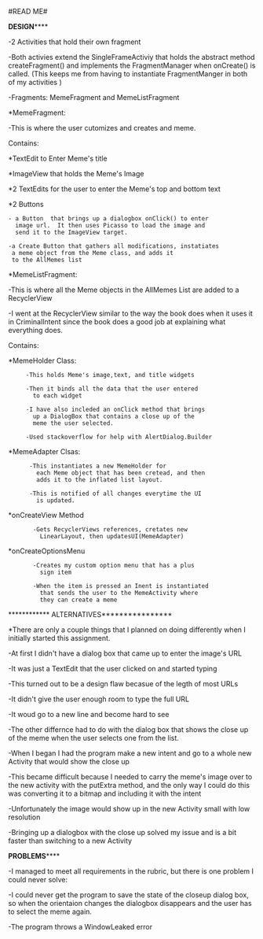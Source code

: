 #READ ME#

****************DESIGN********************

-2 Activities that hold their own fragment

-Both activies extend the SingleFrameActiviy that holds
   the abstract method createFragment() and implements
   the FragmentManager when onCreate() is called. (This
   keeps me from having to instantiate FragmentManger
   in both of my activities )

-Fragments: MemeFragment and MemeListFragment

*MemeFragment:

  -This is where the user cutomizes and creates and
  meme.

  Contains:

  *TextEdit to Enter Meme's title

  *ImageView that holds the Meme's Image

  *2 TextEdits for the user to enter the Meme's top
    and bottom text

  *2 Buttons

    - a Button  that brings up a dialogbox onClick() to enter
      image url.  It then uses Picasso to load the image and 
      send it to the ImageView target.

    -a Create Button that gathers all modifications, instatiates
     a meme object from the Meme class, and adds it 
     to the AllMemes list

*MemeListFragment:

  -This is where all the Meme objects in the AllMemes 
    List are added to a RecyclerView

  -I went at the RecyclerView similar to the way the book
   does when it uses it in CriminalIntent since the book
   does a good job at explaining what everything does.

  Contains:

   *MemeHolder Class:

         -This holds Meme's image,text, and title widgets

         -Then it binds all the data that the user entered
           to each widget

         -I have also incleded an onClick method that brings
           up a DialogBox that contains a close up of the
           meme the user selected.

         -Used stackoverflow for help with AlertDialog.Builder

   *MemeAdapter Clsas:

          -This instantiates a new MemeHolder for
            each Meme object that has been cretead, and then
            adds it to the inflated list layout.

          -This is notified of all changes everytime the UI
            is updated.

   *onCreateView Method

           -Gets RecyclerViews references, cretates new 
             LinearLayout, then updatesUI(MemeAdapter)

   *onCreateOptionsMenu

           -Creates my custom option menu that has a plus
             sign item

           -When the item is pressed an Inent is instantiated
             that sends the user to the MemeActivity where
             they can create a meme

   
************ ALTERNATIVES****************

*There are only a couple things that I planned on doing
 differently when I initially started this assignment.


-At first I didn't have a dialog box that came up to enter
 the image's URL

-It was just a TextEdit that the user clicked on and started
 typing 

-This turned out to be a design flaw becasue of the legth
 of most URLs

-It didn't give the user enough room to type the full URL

-It woud go to a new line and become hard to see






-The other differnce had to do with the dialog box that
 shows the close up of the meme when the user selects
 one from the list.

-When I began I had the program make a new intent and 
 go to a whole new Activity that would show the close up

-This became difficult because I needed to carry the meme's
 image over to the new activity with the putExtra method,
 and the only way I could do this was converting it to a 
 bitmap and including it with the intent

-Unfortunately the image would show up in the new Activity
 small with low resolution

-Bringing up a dialogbox with the close up solved my issue and
 is a bit faster than switching to a new Activity



**************PROBLEMS******************

-I managed to meet all requirements in the rubric, but there
is one problem I could never solve:


-I could never get the program to save the state of the closeup
dialog box, so when the orientaion changes the dialogbox
disappears and the user has to select the meme again.

-The program throws a WindowLeaked error

